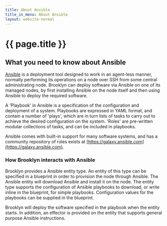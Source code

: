 ```yaml
---
title: About Ansible
title_in_menu: About Ansible
layout: website-normal
---
```

# {{ page.title }}

## What you need to know about Ansible

[Ansible](http://docs.ansible.com/ansible/) is a deployment tool designed to work in an agent-less manner, normally 
performing its operations on a node over SSH from some central administrating node.  Brooklyn can deploy software 
via Ansible on one of its managed nodes, by first installing Ansible on the node itself and then using Ansible to deploy
the required software.

A 'Playbook' in Ansible is a specification of the configuration and deployment of a system. 
Playbooks are expressed in YAML format, and contain a number of 'plays', which are in turn lists of tasks to carry out
to achieve the desired configuration on the system.  'Roles' are pre-written modular collections of tasks, and can
be included in playbooks.

Ansible comes with built-in support for many software systems, and has a community repository of roles exists at 
[https://galaxy.ansible.com](https://galaxy.ansible.com).


### How Brooklyn interacts with Ansible

Brooklyn provides a Ansible entity type. An entity of this type can be specified in a blueprint in order to provision the 
node through Ansible. The Ansible entity will download Ansible and install it on the node. The entity type supports the 
configuration of Ansible playbooks to download, or write inline in the blueprint, for simple playbooks.
Configuration values for the playbooks can be supplied in the blueprint.  

Brooklyn will deploy the software specified in the playbook when the entity starts.  In addition, an effector is 
provided on the entity that supports general purpose Ansible instructions.



